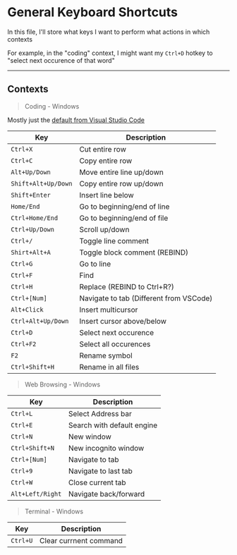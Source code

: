 # General Keyboard Shortcuts

In this file, I'll store what keys I want to perform what actions in which contexts

For example, in the "coding" context, I might want my `Ctrl+D` hotkey to "select next occurence of that word"

---

## Contexts

> Coding - Windows

Mostly just the [default from Visual Studio Code](https://code.visualstudio.com/shortcuts/keyboard-shortcuts-windows.pdf)

| Key                 | Description                             |
| ------------------- | --------------------------------------- |
| `Ctrl+X`            | Cut entire row                          |
| `Ctrl+C`            | Copy entire row                         |
| `Alt+Up/Down`       | Move entire line up/down                |
| `Shift+Alt+Up/Down` | Copy entire row up/down                 |
| `Shift+Enter`       | Insert line below                       |
| `Home/End`          | Go to beginning/end of line             |
| `Ctrl+Home/End`     | Go to beginning/end of file             |
| `Ctrl+Up/Down`      | Scroll up/down                          |
| `Ctrl+/`            | Toggle line comment                     |
| `Shirt+Alt+A`       | Toggle block comment (REBIND)           |
| `Ctrl+G`            | Go to line                              |
| `Ctrl+F`            | Find                                    |
| `Ctrl+H`            | Replace (REBIND to Ctrl+R?)             |
| `Ctrl+[Num]`        | Navigate to tab (Different from VSCode) |
| `Alt+Click`         | Insert multicursor                      |
| `Ctrl+Alt+Up/Down`  | Insert cursor above/below               |
| `Ctrl+D`            | Select next occurence                   |
| `Ctrl+F2`           | Select all occurences                   |
| `F2`                | Rename symbol                           |
| `Ctrl+Shift+H`      | Rename in all files                     |

> Web Browsing - Windows

| Key              | Description                |
| ---------------- | -------------------------- |
| `Ctrl+L`         | Select Address bar         |
| `Ctrl+E`         | Search with default engine |
| `Ctrl+N`         | New window                 |
| `Ctrl+Shift+N`   | New incognito window       |
| `Ctrl+[Num]`     | Navigate to tab            |
| `Ctrl+9`         | Navigate to last tab       |
| `Ctrl+W`         | Close current tab          |
| `Alt+Left/Right` | Navigate back/forward      |

> Terminal - Windows

| Key      | Description            |
| -------- | ---------------------- |
| `Ctrl+U` | Clear currnent command |
